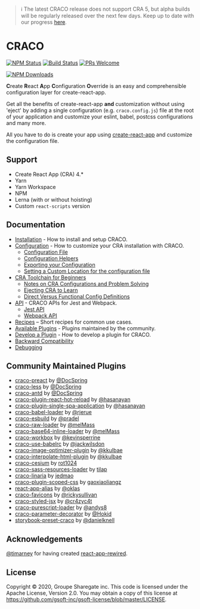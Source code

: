 >
> ℹ️ The latest CRACO release does not support CRA 5, but alpha builds will be regularly released over the next few days. Keep up to date with our progress [here](https://github.com/dilanx/craco/issues/426).
>

# CRACO

[![NPM Status](https://img.shields.io/npm/v/@craco/craco.svg)](https://www.npmjs.com/package/@craco/craco)
[![Build Status](https://img.shields.io/travis/gsoft-inc/craco/master.svg?style=flat&label=travis)](https://travis-ci.org/gsoft-inc/craco)
[![PRs Welcome](https://img.shields.io/badge/PRs-welcome-green.svg)](https://github.com/sharegate/craco/pulls)

[![NPM Downloads](https://img.shields.io/npm/dm/@craco/craco.svg)](https://www.npmjs.com/package/@craco/craco)

**C**reate **R**eact **A**pp **C**onfiguration **O**verride is an easy and comprehensible configuration layer for create-react-app.

Get all the benefits of create-react-app **and** customization without using 'eject' by adding a single configuration (e.g. `craco.config.js`) file at the root of your application and customize your eslint, babel, postcss configurations and many more.

All you have to do is create your app using [create-react-app](https://github.com/facebook/create-react-app/) and customize the configuration file.

## Support

- Create React App (CRA) 4.*
- Yarn
- Yarn Workspace
- NPM
- Lerna (with or without hoisting)
- Custom `react-scripts` version

## Documentation

- [Installation](https://github.com/sharegate/craco/blob/master/packages/craco/README.md#installation) - How to install and setup CRACO.
- [Configuration](https://github.com/sharegate/craco/blob/master/packages/craco/README.md#configuration) - How to customize your CRA installation with CRACO.
  - [Configuration File](https://github.com/sharegate/craco/blob/master/packages/craco/README.md#configuration-file)
  - [Configuration Helpers](https://github.com/sharegate/craco/blob/master/packages/craco/README.md#configuration-helpers)
  - [Exporting your Configuration](https://github.com/sharegate/craco/blob/master/packages/craco/README.md#exporting-your-configuration)
  - [Setting a Custom Location for the configuration file](https://github.com/sharegate/craco/blob/master/packages/craco/README.md#setting-a-custom-location-for-cracoconfigjs)
- [CRA Toolchain for Beginners](https://github.com/sharegate/craco/blob/master/packages/craco/README.md#cra-toolchain-for-beginners)
  - [Notes on CRA Configurations and Problem Solving](https://github.com/sharegate/craco/blob/master/packages/craco/README.md#notes-on-cra-configurations-and-problem-solving)
  - [Ejecting CRA to Learn](https://github.com/sharegate/craco/blob/master/packages/craco/README.md#ejecting-cra-to-learn)
  - [Direct Versus Functional Config Definitions](https://github.com/sharegate/craco/blob/master/packages/craco/README.md#direct-object-literal-versus-functional-config-definitions)
- [API](https://github.com/sharegate/craco/blob/master/packages/craco/README.md#api) - CRACO APIs for Jest and Webpack.
  - [Jest API](https://github.com/sharegate/craco/blob/master/packages/craco/README.md#jest-api)
  - [Webpack API](https://github.com/sharegate/craco/blob/master/packages/craco/README.md#webpack-api)
- [Recipes](https://github.com/sharegate/craco/tree/master/recipes) – Short recipes for common use cases.
- [Available Plugins](#community-maintained-plugins) - Plugins maintained by the community.
- [Develop a Plugin](https://github.com/sharegate/craco/blob/master/packages/craco/README.md#develop-a-plugin) - How to develop a plugin for CRACO.
- [Backward Compatibility](https://github.com/gsoft-inc/craco/blob/master/packages/craco/README.md#backward-compatibility)
- [Debugging](https://github.com/sharegate/craco/blob/master/packages/craco/README.md#debugging)

## Community Maintained Plugins

* [craco-preact](https://github.com/DocSpring/craco-preact) by [@DocSpring](https://github.com/DocSpring)
* [craco-less](https://github.com/DocSpring/craco-less) by [@DocSpring](https://github.com/DocSpring)
* [craco-antd](https://github.com/DocSpring/craco-antd) by [@DocSpring](https://github.com/DocSpring)
* [craco-plugin-react-hot-reload](https://github.com/HasanAyan/craco-plugin-react-hot-reload) by [@hasanayan](https://github.com/hasanayan)
* [craco-plugin-single-spa-application](https://github.com/hasanayan/craco-plugin-single-spa-application) by [@hasanayan](https://github.com/hasanayan)
* [craco-babel-loader](https://github.com/rjerue/craco-babel-loader) by [@rjerue](https://github.com/rjerue/)
* [craco-esbuild](https://github.com/pradel/create-react-app-esbuild) by [@pradel](https://github.com/pradel)
* [craco-raw-loader](https://github.com/melMass/craco-raw-loader) by [@melMass](https://github.com/melMass)
* [craco-base64-inline-loader](https://github.com/melMass/craco-base64-inline-loader) by [@melMass](https://github.com/melMass)
* [craco-workbox](https://github.com/kevinsperrine/craco-workbox) by [@kevinsperrine](https://github.com/kevinsperrine)
* [craco-use-babelrc](https://github.com/jackwilsdon/craco-use-babelrc) by [@jackwilsdon](https://github.com/jackwilsdon)
* [craco-image-optimizer-plugin](https://github.com/kkulbae/craco-image-optimizer-plugin) by [@kkulbae](https://github.com/kkulbae)
* [craco-interpolate-html-plugin](https://github.com/kkulbae/craco-interpolate-html-plugin) by [@kkulbae](https://github.com/kkulbae)
* [craco-cesium](https://www.npmjs.com/package/craco-cesium) by [rot1024](https://github.com/rot1024)
* [craco-sass-resources-loader](https://github.com/tilap/craco-sass-resources-loader) by [tilap](https://github.com/tilap)
* [craco-linaria](https://github.com/jedmao/craco-linaria) by [jedmao](https://github.com/jedmao)
* [craco-plugin-scoped-css](https://github.com/gaoxiaoliangz/react-scoped-css/tree/master/packages/craco-plugin-scoped-css) by [gaoxiaoliangz](https://github.com/gaoxiaoliangz)
* [react-app-alias](https://github.com/oklas/react-app-alias) by [@oklas](https://github.com/oklas)
* [craco-favicons](https://github.com/rickysullivan/craco-favicons) by [@rickysullivan](https://github.com/rickysullivan)
* [craco-styled-jsx](https://github.com/cr4zyc4t/craco-styled-jsx) by [@cr4zyc4t](https://github.com/cr4zyc4t)
* [craco-purescript-loader](https://github.com/andys8/craco-purescript-loader) by [@andys8](https://github.com/andys8)
* [craco-parameter-decorator](https://github.com/org-redtea/craco-parameter-decorator) by [@Hokid](https://github.com/Hokid)
* [storybook-preset-craco](https://github.com/artisanofcode/storybook-preset-craco) by [@danielknell](https://github.com/danielknell)

## Acknowledgements

[@timarney](https://github.com/timarney) for having created [react-app-rewired](https://github.com/timarney/react-app-rewired).

## License

Copyright © 2020, Groupe Sharegate inc. This code is licensed under the Apache License, Version 2.0. You may obtain a 
copy of this license at https://github.com/gsoft-inc/gsoft-license/blob/master/LICENSE.
